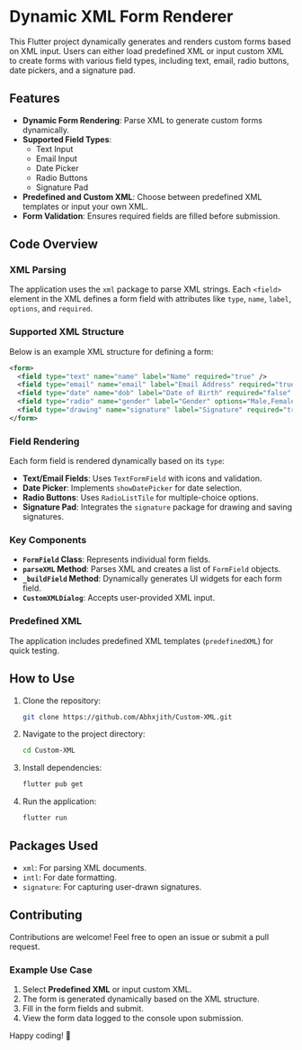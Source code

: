 # Dynamic XML Form Renderer  

This Flutter project dynamically generates and renders custom forms based on XML input. Users can either load predefined XML or input custom XML to create forms with various field types, including text, email, radio buttons, date pickers, and a signature pad.  

## Features  

- **Dynamic Form Rendering**: Parse XML to generate custom forms dynamically.  
- **Supported Field Types**:  
  - Text Input  
  - Email Input  
  - Date Picker  
  - Radio Buttons  
  - Signature Pad  
- **Predefined and Custom XML**: Choose between predefined XML templates or input your own XML.  
- **Form Validation**: Ensures required fields are filled before submission.  

## Code Overview  

### XML Parsing  
The application uses the `xml` package to parse XML strings. Each `<field>` element in the XML defines a form field with attributes like `type`, `name`, `label`, `options`, and `required`.  

### Supported XML Structure  
Below is an example XML structure for defining a form:  

```xml  
<form>  
  <field type="text" name="name" label="Name" required="true" />  
  <field type="email" name="email" label="Email Address" required="true" />  
  <field type="date" name="dob" label="Date of Birth" required="false" />  
  <field type="radio" name="gender" label="Gender" options="Male,Female,Other" required="true" />  
  <field type="drawing" name="signature" label="Signature" required="true" />  
</form>  
```  

### Field Rendering  
Each form field is rendered dynamically based on its `type`:  
- **Text/Email Fields**: Uses `TextFormField` with icons and validation.  
- **Date Picker**: Implements `showDatePicker` for date selection.  
- **Radio Buttons**: Uses `RadioListTile` for multiple-choice options.  
- **Signature Pad**: Integrates the `signature` package for drawing and saving signatures.  

### Key Components  
- **`FormField` Class**: Represents individual form fields.  
- **`parseXML` Method**: Parses XML and creates a list of `FormField` objects.  
- **`_buildField` Method**: Dynamically generates UI widgets for each form field.  
- **`CustomXMLDialog`**: Accepts user-provided XML input.  

### Predefined XML  
The application includes predefined XML templates (`predefinedXML`) for quick testing.  

## How to Use  

1. Clone the repository:  
   ```bash  
   git clone https://github.com/Abhxjith/Custom-XML.git  
   ```  
2. Navigate to the project directory:  
   ```bash  
   cd Custom-XML  
   ```  
3. Install dependencies:  
   ```bash  
   flutter pub get  
   ```  
4. Run the application:  
   ```bash  
   flutter run  
   ```  

## Packages Used  
- `xml`: For parsing XML documents.  
- `intl`: For date formatting.  
- `signature`: For capturing user-drawn signatures.  

## Contributing  
Contributions are welcome! Feel free to open an issue or submit a pull request.  


### Example Use Case  
1. Select **Predefined XML** or input custom XML.  
2. The form is generated dynamically based on the XML structure.  
3. Fill in the form fields and submit.  
4. View the form data logged to the console upon submission.  

Happy coding! 🚀  
